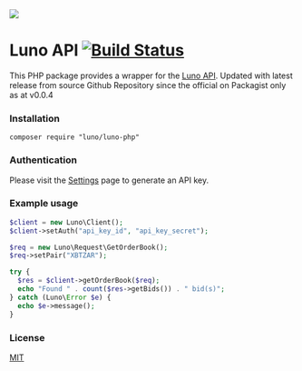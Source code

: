 <img src="https://d32exi8v9av3ux.cloudfront.net/static/images/luno-email-336.png">

# Luno API [![Build Status](https://travis-ci.org/luno/luno-php.svg?branch=master)](https://travis-ci.org/luno/luno-php)

This PHP package provides a wrapper for the [Luno API](https://www.luno.com/api). Updated with latest release from source Github Repository since the official on Packagist only as at v0.0.4

### Installation

```
composer require "luno/luno-php"
```

### Authentication

Please visit the [Settings](https://www.luno.com/wallet/settings/api_keys) page
to generate an API key.

### Example usage

```php
$client = new Luno\Client();
$client->setAuth("api_key_id", "api_key_secret");

$req = new Luno\Request\GetOrderBook();
$req->setPair("XBTZAR");

try {
  $res = $client->getOrderBook($req);
  echo "Found " . count($res->getBids()) . " bid(s)";
} catch (Luno\Error $e) {
  echo $e->message();
}
```

### License

[MIT](https://github.com/luno/luno-php/blob/master/LICENSE.md)

